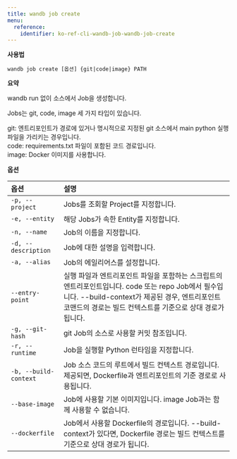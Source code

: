 ```yaml
---
title: wandb job create
menu:
  reference:
    identifier: ko-ref-cli-wandb-job-wandb-job-create
---
```


**사용법**

`wandb job create [옵션] {git|code|image} PATH`

**요약**

wandb run 없이 소스에서 Job을 생성합니다.

Jobs는 git, code, image 세 가지 타입이 있습니다.

git: 엔트리포인트가 경로에 있거나 명시적으로 지정된 git 소스에서 main python 실행 파일을 가리키는 경우입니다.  
code: requirements.txt 파일이 포함된 코드 경로입니다.  
image: Docker 이미지를 사용합니다.

**옵션**

| **옵션** | **설명** |
| :--- | :--- |
| `-p, --project` | Jobs를 조회할 Project를 지정합니다. |
| `-e, --entity` | 해당 Jobs가 속한 Entity를 지정합니다. |
| `-n, --name` | Job의 이름을 지정합니다. |
| `-d, --description` | Job에 대한 설명을 입력합니다. |
| `-a, --alias` | Job의 에일리어스를 설정합니다. |
| `--entry-point` | 실행 파일과 엔트리포인트 파일을 포함하는 스크립트의 엔트리포인트입니다. code 또는 repo Job에서 필수입니다. --build-context가 제공된 경우, 엔트리포인트 코맨드의 경로는 빌드 컨텍스트를 기준으로 상대 경로가 됩니다. |
| `-g, --git-hash` | git Job의 소스로 사용할 커밋 참조입니다.|
| `-r, --runtime` | Job을 실행할 Python 런타임을 지정합니다. |
| `-b, --build-context` | Job 소스 코드의 루트에서 빌드 컨텍스트 경로입니다. 제공되면, Dockerfile과 엔트리포인트의 기준 경로로 사용됩니다. |
| `--base-image` | Job에 사용할 기본 이미지입니다. image Job과는 함께 사용할 수 없습니다. |
| `--dockerfile` | Job에서 사용할 Dockerfile의 경로입니다. --build-context가 있다면, Dockerfile 경로는 빌드 컨텍스트를 기준으로 상대 경로가 됩니다. |